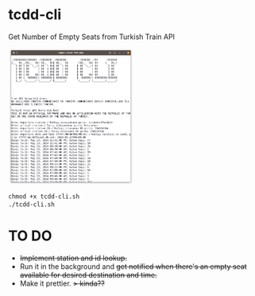 # tcdd-cli
Get Number of Empty Seats from Turkish Train API

<img src="/demo.png" alt="img" align="center" width=50% height=50%>

```
chmod +x tcdd-cli.sh
./tcdd-cli.sh
```

# TO DO
- ~~Implement station and id lookup.~~
- Run it in the background and ~~get notified when there's an empty seat available for desired destination and time.~~
- Make it prettier. ~~> kinda??~~
